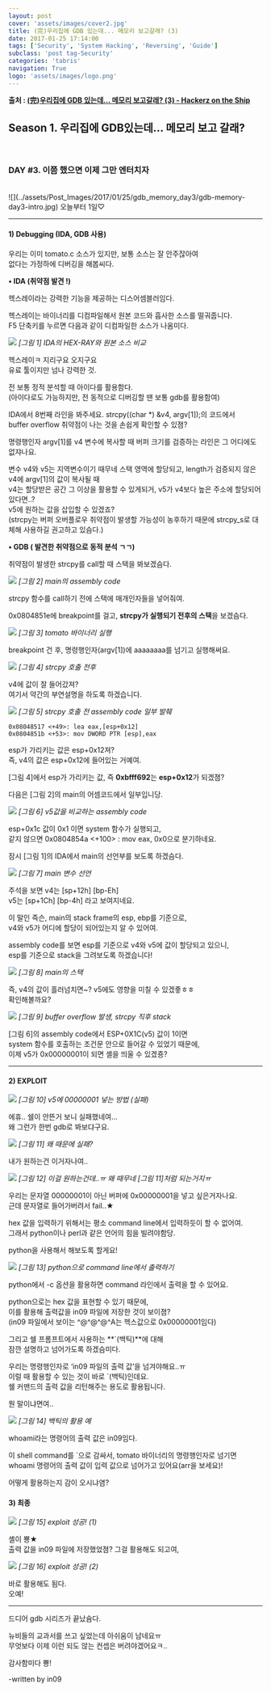 ```yaml
---
layout: post
cover: 'assets/images/cover2.jpg'
title: (完)우리집에 GDB 있는데... 메모리 보고갈래? (3)
date: 2017-01-25 17:14:00
tags: ['Security', 'System Hacking', 'Reversing', 'Guide']
subclass: 'post tag-Security'
categories: 'tabris'
navigation: True
logo: 'assets/images/logo.png'
---
```

**출처 : [(完)우리집에 GDB 있는데... 메모리 보고갈래? (3) - Hackerz on the Ship](https://bpsecblog.wordpress.com/2016/05/20/gdb_memory_3/)**

## Season 1. 우리집에 GDB있는데... 메모리 보고 갈래?
<br>

### DAY #3. 이쯤 했으면 이제 그만 엔터치자
<br>
![](../assets/Post_Images/2017/01/25/gdb_memory_day3/gdb-memory-day3-intro.jpg)
오늘부터 1일♡

---

#### 1) Debugging  (IDA, GDB 사용)

우리는 이미 tomato.c 소스가 있지만, 보통 소스는 잘 안주잖아여  
없다는 가정하에 디버깅을 해봅씨다.
<br>

**• IDA (취약점 발견 !)**

헥스레이라는 강력한 기능을 제공하는 디스어셈블러임다.

헥스레이는 바이너리를 디컴파일해서 원본 코드와 흡사한 소스를 떨궈줍니다.  
F5 단축키를 누르면 다음과 같이 디컴파일한 소스가 나옴미다.

![](../assets/Post_Images/2017/01/25/gdb_memory_day3/gdb-memory-day3-1.png)
*[그림 1] IDA의 HEX-RAY와 원본 소스 비교*
<br>

헥스레이ㅋ 지리구요 오지구요  
유료 툴이지만 넘나 강력한 것.

전 보통 정적 분석할 때 아이다를 활용함다.  
(아이다로도 가능하지만, 전 동적으로 디버깅할 땐 보통 gdb를 활용함여)

IDA에서 8번째 라인을 봐주세요.
strcpy((char *) &v4, argv[1]);의 코드에서  
buffer overflow 취약점이 나는 것을 손쉽게 확인할 수 있졈?

명령행인자 argv[1]를 v4 변수에 복사할 때 버퍼 크기를 검증하는 라인은 그 어디에도 없쟈나요.

변수 v4와 v5는 지역변수이기 때무네 스택 영역에 할당되고, length가 검증되지 않은 v4에 argv[1]의 값이 복사될 때  
v4는 할당받은 공간 그 이상을 활용할 수 있게되거, v5가 v4보다 높은 주소에 할당되어 있다면..?  
v5에 원하는 값을 삽입할 수 있겠죠?  
(strcpy는 버퍼 오버플로우 취약점이 발생할 가능성이 농후하기 때문에 strcpy_s로 대체해 사용하길 권고하고 있슴다.)
<br>

**• GDB ( 발견한 취약점으로 동적 분석 ㄱㄱ)**

취약점이 발생한 strcpy를 call할 때 스택을 봐보겠슴다.

![](../assets/Post_Images/2017/01/25/gdb_memory_day3/gdb-memory-day3-2.png)
*[그림 2] main의 assembly code*

strcpy 함수를 call하기 전에 스택에 매개인자들을 넣어줘여.
<br>

0x0804851e에 breakpoint를 걸고, **strcpy가 실행되기 전후의 스택**을 보겠슴다.

![](../assets/Post_Images/2017/01/25/gdb_memory_day3/gdb-memory-day3-3.png)
*[그림 3] tomato 바이너리 실행*
<br>

breakpoint 건 후, 명령행인자(argv[1])에 aaaaaaaa를 넘기고 실행해써요.

![](../assets/Post_Images/2017/01/25/gdb_memory_day3/gdb-memory-day3-4.png)
*[그림 4] strcpy 호출 전후*
<br>

v4에 값이 잘 들어갔져?  
여기서 약간의 부연설명을 하도록 하겠습니다.

![](../assets/Post_Images/2017/01/25/gdb_memory_day3/gdb-memory-day3-5.png)
*[그림 5] strcpy 호출 전 assembly code 일부 발췌*
<br>

```
0x08048517 <+49>: lea eax,[esp+0x12]
0x0804851b <+53>: mov DWORD PTR [esp],eax
```

esp가 가리키는 값은 esp+0x12져?  
즉, v4의 값은 esp+0x12에 들어있는 거예여.

[그림 4]에서 esp가 가리키는 값, 즉 **0xbfff692**는 **esp+0x12**가 되겠졈?

다음은 [그림 2]의 main의 어셈코드에서 일부입니당.

![](../assets/Post_Images/2017/01/25/gdb_memory_day3/gdb-memory-day3-6.png)
*[그림 6] v5값을 비교하는 assembly code*
<br>

esp+0x1c 값이 0x1 이면 system 함수가 실행되고,  
같지 않으면 0x0804854a <+100> :    mov  eax, 0x0으로 분기하네요.

잠시 [그림 1]의 IDA에서 main의 선언부를 보도록 하겠슴다.

![](../assets/Post_Images/2017/01/25/gdb_memory_day3/gdb-memory-day3-7.png)
*[그림 7] main 변수 선언*
<br>

주석을 보면 v4는 [sp+12h]  [bp-Eh]  
v5는 [sp+1Ch] [bp-4h] 라고 보여지네요.

이 말인 즉슨, main의 stack frame의 esp, ebp를 기준으로,  
v4와 v5가 어디에 할당이 되어있는지 알 수 있어여.

assembly code를 보면 esp를 기준으로 v4와 v5에 값이 할당되고 있으니,  
esp를 기준으로 stack을 그려보도록 하겠습니다!

![](../assets/Post_Images/2017/01/25/gdb_memory_day3/gdb-memory-day3-8.png)
*[그림 8] main의 스택*
<br>

즉, v4의 값이 흘러넘치면~? v5에도 영향을 미칠 수 있겠죻ㅎㅎ  
확인해볼까요?

![](../assets/Post_Images/2017/01/25/gdb_memory_day3/gdb-memory-day3-9.png)
*[그림 9] buffer overflow 발생, strcpy 직후 stack*
<br>

[그림 6]의 assembly code에서 ESP+0X1C(v5) 값이 1이면  
system 함수를 호출하는 조건문 안으로 들어갈 수 있었기 때문에,  
이제 v5가 0x00000001이 되면 셸을 띄울 수 있겠죵?

---

#### 2) EXPLOIT

![](../assets/Post_Images/2017/01/25/gdb_memory_day3/gdb-memory-day3-10.png)
*[그림 10] v5에 00000001 넣는 방법 (실패)*
<br>

에휴.. 쉘이 안뜬거 보니 실패했네여...  
왜 그런가 한번 gdb로 봐보댜구요.
<br>

![](../assets/Post_Images/2017/01/25/gdb_memory_day3/gdb-memory-day3-11.png)
*[그림 11] 왜 때문에 실패?*
<br>

내가 원하는건 이거자나여..

![](../assets/Post_Images/2017/01/25/gdb_memory_day3/gdb-memory-day3-12.png)
*[그림 12] 이걸 원하는건데..ㅠ 왜 때무네 [그림 11]처럼 되는거지ㅠ*
<br>

우리는 문자열 00000001이 아닌 버퍼에 0x00000001을 넣고 싶은거자나요.  
근데 문자열로 들어가버려서 fail..★

hex 값을 입력하기 위해서는 평소 command line에서 입력하듯이 할 수 없어여.  
그래서 python이나 perl과 같은 언어의 힘을 빌려야함당.

python을 사용해서 해보도록 할게요!

![](../assets/Post_Images/2017/01/25/gdb_memory_day3/gdb-memory-day3-13.png)
*[그림 13] python으로 command line에서 출력하기*
<br>

python에서 -c 옵션을 활용하면 command 라인에서 출력을 할 수 있어요.

python으로는 hex 값을 표현할 수 있기 때문에,  
이를 활용해 출력값을 in09 파일에 저장한 것이 보이졈?  
(in09 파일에서 보이는  ^@^@^@^A는 헥스값으로 0x00000001임다)

그리고 쉘 프롬프트에서 사용하는 **`(백틱)**에 대해  
잠깐 설명하고 넘어가도록 하겠슴미다.

우리는 명령행인자로 ‘in09 파일의 출력 값’을 넘겨야해요..ㅠ  
이럴 때 활용할 수 있는 것이 바로 `(백틱)인데요.  
쉘 커맨드의 출력 값을 리턴해주는 용도로 활용됩니다.  

뭔 말이냐면여..

![](../assets/Post_Images/2017/01/25/gdb_memory_day3/gdb-memory-day3-14.png)
*[그림 14] 백틱의 활용 예*
<br>

whoami라는 명령어의 출력 값은 in09임다.

이 shell command를 `으로 감싸서, tomato 바이너리의 명령행인자로 넘기면  
whoami 명령어의 출력 값이 입력 값으로 넘어가고 있어요(arr을 보세요)!  

어떻게 활용하는지 감이 오시냐염?
<br>

#### 3) 최종

![](../assets/Post_Images/2017/01/25/gdb_memory_day3/gdb-memory-day3-15.png)
*[그림 15] exploit 성공! (1)*

셸이 뿅★  
출력 값을 in09 파일에 저장했었졈? 그걸 활용해도 되고여,
<br>

![](../assets/Post_Images/2017/01/25/gdb_memory_day3/gdb-memory-day3-16.png)
*[그림 16] exploit 성공! (2)*

바로 활용해도 됨다.  
오예!
<br>

---

드디어 gdb 시리즈가 끝났슘다.

뉴비들의 교과서를 쓰고 싶었는데 아쉬움이 남네요ㅠ  
무엇보다 이제 이런 되도 않는 컨셉은 버려야겠어요ㅋ..

감사함미다 뿅!

-written by in09
